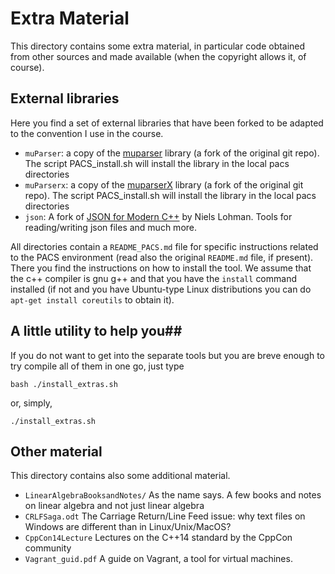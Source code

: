 # Extra Material #

This directory contains some extra material, in particular code obtained from other sources and made available (when the copyright allows it, of course).

## External libraries ##

Here you find a set of external libraries that have been forked to be adapted to the convention I use in the course.

- `muParser`: a copy of the [muparser](https://beltoforion.de/en/muparser/) library (a fork of the original git repo). The script PACS_install.sh will install the library in the local pacs directories
- `muParserx`: a copy of the [muparserX](https://beltoforion.de/en/muparserx/) library (a fork of the original git repo). The script PACS_install.sh will install the library in the local pacs directories
- `json`: A fork of [JSON for Modern C++](https://json.nlohmann.me/) by Niels Lohman. Tools for reading/writing json files and much more.


All directories contain a `README_PACS.md` file for specific instructions related to the PACS environment (read also the original `README.md` file, if present). 
There you find the instructions on how to install the tool. We assume that the c++ compiler is gnu g++ and that you have the `install` command installed (if not and you have Ubuntu-type Linux distributions you can do `apt-get install coreutils` to obtain it).

## A little utility to help you##
If you do not want to get into the separate tools  but you are breve enough to try compile all of them in one go, just type
```
bash ./install_extras.sh
```
or, simply,
```
./install_extras.sh
```


## Other material ##

This directory contains also some additional material.

- `LinearAlgebraBooksandNotes/` As the name says. A few books and notes on linear algebra and not just linear algebra
- `CRLFSaga.odt` The Carriage Return/Line Feed issue: why text files on Windows are different than in Linux/Unix/MacOS?
- `CppCon14Lecture` Lectures on the C++14 standard by the CppCon community
- `Vagrant_guid.pdf` A guide on Vagrant, a tool for virtual machines.
